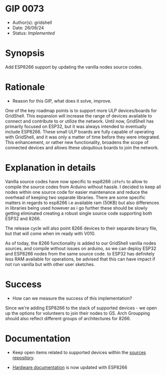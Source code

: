 # GIP 0073

- Author(s): gridshell
- Date: 26/06/24
- Status: *Implemented*

# Synopsis
Add ESP8266 support by updating the vanilla nodes source codes.

# Rationale
- Reason for this GIP, what does it solve, improve.

One of the key roadmap points is to support more ULP devices/boards for GridShell. This expansion will increase the range of devices available to connect and contribute to or utilize the network. Until now, GridShell has primarily focused on ESP32, but it was always intended to eventually include ESP8266. These small ULP boards are fully capable of operating with GridShell, and it was only a matter of time before they were integrated. This enhancement, or rather new functionality, broadens the scope of connected devices and allows these ubiquitous boards to join the network.


# Explanation in details

Vanilla source codes have now specific to esp8266 `idfefs` to allow to compile the source codes from Arduino without hassle.
I decided to keep all nodes within one source code for easier maintenance and reduce the overhead of keeping two separate libraries.
There are some specific matters in regards to esp8266 i.e available ram (50KB) but also differences in libraries being used however as i go further
these should be slowly getting eliminated creating a robust single source code supporting both ESP32 and 8266.

The release cycle will also point 8266 devices to their separate binary file, but that will come when im ready with V010.

As of today, the 8266 functionality is added to our GridShell vanilla nodes sources, and compile without issues on arduino, so we can deploy
ESP32 and ESP8266 nodes from the same source code.
to ESP32 has definitely less RAM available for operations, be advised that this can have impact if not run vanilla but with other user sketches.


# Success
- How can we measure the success of this implementation?

Since we're adding ESP8266 to the stack of supported devices - we open up the options for volunteers to join their nodes to GS.
Arch Groupping should also reflect different groups of architectures for 8266.

# Documentation

- Keep open items related to supported devices within the [sources repository](https://github.com/invpe/GridShell/tree/main/Sources/GridShell).

- [Hardware documentation](https://github.com/invpe/GridShell/tree/main/Documentation/Hardware) is now updated with ESP8266


